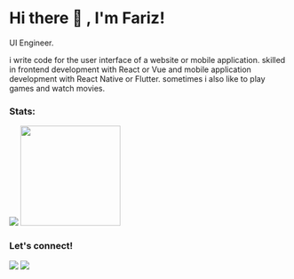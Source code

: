 # Hi there 👋 , I'm Fariz!
UI Engineer.

i write code for the user interface of a website or mobile application.
skilled in frontend development with React or Vue and mobile application development with React Native or Flutter.
sometimes i also like to play games and watch movies.

### Stats:
<p>
    <img src="https://github-readme-stats.vercel.app/api?username=ayisrhmn&hide=contribs,prs&show_icons=true&hide_border=true&title_color=000" />
    <img src="https://github-readme-stats.vercel.app/api/top-langs/?username=ayisrhmn&layout=compact" height=180 />
</p>

### Let's connect!
<p>
    <a href="https://linkedin.com/in/ayisrhmn/" target="blank"><img src="https://img.shields.io/badge/Muhammad_Fariz_Rahman-30302f?style=flat&logo=linkedin" /></a>
    <a href="https://instagram.com/ayisrhmn/" target="blank"><img src="https://img.shields.io/badge/Muhammad_Fariz_Rahman-30302f?style=flat&logo=instagram" /></a>
</p>
